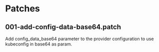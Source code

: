 # Patches

## 001-add-config-data-base64.patch

Add config_data_base64 parameter to the provider configuration to use kubeconfig in base64 as param.
